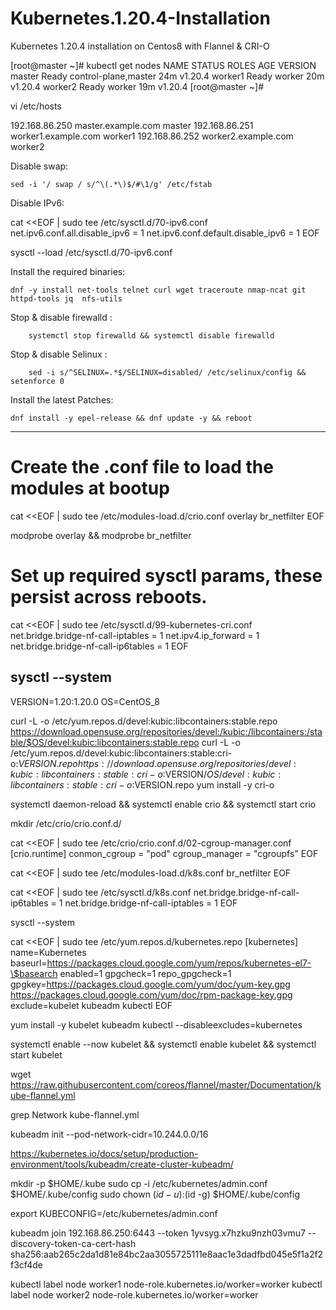 # Kubernetes.1.20.4-Installation

Kubernetes 1.20.4 installation on Centos8 with Flannel & CRI-O

[root@master ~]# kubectl get nodes
NAME      STATUS   ROLES                  AGE   VERSION
master    Ready    control-plane,master   24m   v1.20.4
worker1   Ready    worker                 20m   v1.20.4
worker2   Ready    worker                 19m   v1.20.4
[root@master ~]#



vi /etc/hosts

192.168.86.250	master.example.com	master
192.168.86.251	worker1.example.com	worker1
192.168.86.252	worker2.example.com	worker2



Disable swap:

	sed -i '/ swap / s/^\(.*\)$/#\1/g' /etc/fstab

Disable IPv6:

cat <<EOF | sudo tee /etc/sysctl.d/70-ipv6.conf
net.ipv6.conf.all.disable_ipv6 = 1
net.ipv6.conf.default.disable_ipv6 = 1
EOF

sysctl --load /etc/sysctl.d/70-ipv6.conf

Install the required binaries: 
    
	dnf -y install net-tools telnet curl wget traceroute nmap-ncat git  httpd-tools jq  nfs-utils
 
Stop & disable firewalld :

    	systemctl stop firewalld && systemctl disable firewalld

Stop & disable Selinux :
    
    	sed -i s/^SELINUX=.*$/SELINUX=disabled/ /etc/selinux/config && setenforce 0


Install the latest Patches:

	dnf install -y epel-release && dnf update -y && reboot

----------------------------------------------
# Create the .conf file to load the modules at bootup
cat <<EOF | sudo tee /etc/modules-load.d/crio.conf
overlay
br_netfilter
EOF

modprobe overlay && modprobe br_netfilter

# Set up required sysctl params, these persist across reboots.
cat <<EOF | sudo tee /etc/sysctl.d/99-kubernetes-cri.conf
net.bridge.bridge-nf-call-iptables  = 1
net.ipv4.ip_forward                 = 1
net.bridge.bridge-nf-call-ip6tables = 1
EOF

sysctl --system
--------------------------------------
VERSION=1.20:1.20.0
OS=CentOS_8



curl -L -o /etc/yum.repos.d/devel:kubic:libcontainers:stable.repo https://download.opensuse.org/repositories/devel:/kubic:/libcontainers:/stable/$OS/devel:kubic:libcontainers:stable.repo
curl -L -o /etc/yum.repos.d/devel:kubic:libcontainers:stable:cri-o:$VERSION.repo https://download.opensuse.org/repositories/devel:kubic:libcontainers:stable:cri-o:$VERSION/$OS/devel:kubic:libcontainers:stable:cri-o:$VERSION.repo
yum install -y cri-o

systemctl daemon-reload  && systemctl enable crio && systemctl start crio

mkdir /etc/crio/crio.conf.d/

cat <<EOF | sudo tee /etc/crio/crio.conf.d/02-cgroup-manager.conf
[crio.runtime]
conmon_cgroup = "pod"
cgroup_manager = "cgroupfs"
EOF


cat <<EOF | sudo tee /etc/modules-load.d/k8s.conf
br_netfilter
EOF

cat <<EOF | sudo tee /etc/sysctl.d/k8s.conf
net.bridge.bridge-nf-call-ip6tables = 1
net.bridge.bridge-nf-call-iptables = 1
EOF

sysctl --system

cat <<EOF | sudo tee /etc/yum.repos.d/kubernetes.repo
[kubernetes]
name=Kubernetes
baseurl=https://packages.cloud.google.com/yum/repos/kubernetes-el7-\$basearch
enabled=1
gpgcheck=1
repo_gpgcheck=1
gpgkey=https://packages.cloud.google.com/yum/doc/yum-key.gpg https://packages.cloud.google.com/yum/doc/rpm-package-key.gpg
exclude=kubelet kubeadm kubectl
EOF



yum install -y kubelet kubeadm kubectl --disableexcludes=kubernetes

systemctl enable --now kubelet && systemctl enable kubelet && systemctl start kubelet

wget https://raw.githubusercontent.com/coreos/flannel/master/Documentation/kube-flannel.yml

grep Network kube-flannel.yml

kubeadm init --pod-network-cidr=10.244.0.0/16



https://kubernetes.io/docs/setup/production-environment/tools/kubeadm/create-cluster-kubeadm/


  mkdir -p $HOME/.kube
  sudo cp -i /etc/kubernetes/admin.conf $HOME/.kube/config
  sudo chown $(id -u):$(id -g) $HOME/.kube/config

export KUBECONFIG=/etc/kubernetes/admin.conf


kubeadm join 192.168.86.250:6443 --token 1yvsyg.x7hzku9nzh03vmu7 --discovery-token-ca-cert-hash sha256:aab265c2da1d81e84bc2aa3055725111e8aac1e3dadfbd045e5f1a2f2f3cf4de


kubectl label node worker1 node-role.kubernetes.io/worker=worker
kubectl label node worker2 node-role.kubernetes.io/worker=worker



















